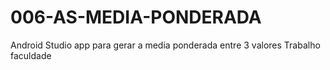 # 006-AS-MEDIA-PONDERADA
Android Studio app para gerar a media ponderada entre 3 valores 
Trabalho faculdade
